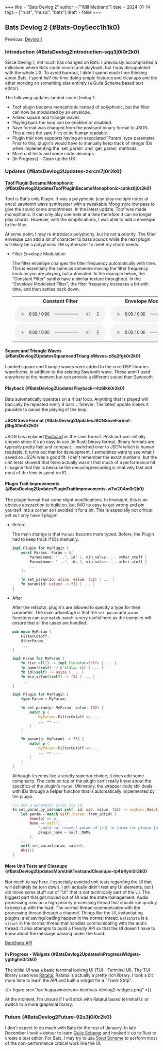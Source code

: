 +++
title = "Bats Devlog 2"
author = ["Will Medrano"]
date = 2024-01-14
tags = ["rust", "music", "bats"]
draft = false
+++

## Bats Devlog 2 {#Bats-0oy5ecc1h1k0}

Previous: [Devlog 1](https://www.wmedrano.dev/posts/bats-devlog-1)


### Introduction {#BatsDevlog2Introduction-sqq3j0i0r2k0}

Since Devlog 1, not much has changed on Bats. I previously
accomplished a milestone where Bats could record and playback, but I
was dissapointed with the whole UX. To avoid burnout, I didn't spend
much time thinking about Bats. I spent half the time doing simple
features and cleanups and the other working on something else entirely
(a Guile Scheme based text editor).

The following updates landed since Devlog 1:

-   Toof plugin became monophonic instead of polyphonic, but the filter
    can now be modulated by an envelope.
-   Added square and triangle waves.
-   Playing back the loop can be enabled or disabled.
-   Save format was changed from the postcard binary format to
    JSON. This allows the save files to be human readable.
-   Plugin trait now supports having an associated \`Param\` type
    parameter. Prior to this, plugin's would have to manually keep track
    of integer IDs when implementing the \`set_param\` and \`get_param\`
    methods.
-   More unit tests and some code cleanups.
-   [In Progress] - Clean up the UX.


### Updates {#BatsDevlog2Updates-zxrcm7j0r2k0}


#### Toof Plugin Became Monophonic {#BatsDevlog2UpdatesToofPluginBecameMonophonic-cahkz8j0r2k0}

Toof is Bat's only Plugin. It was a polyphonic (can play multiple
notes at once) sawtooth wave synthesizer with a tweakable Moog style
low pass to give the sound some smoothness. In the latest update, Toof
was made monophonic. It can only play one note at a time therefore it
can no longer play chords. However, with the simpifications, I was
able to add a envelope to the filter.

At some point, I may re-introduce polyphony, but its not a
priority. The filter envelope can add a lot of character to bass
sounds while the next plugin will likely be a polyphonic FM
synthesizer to meet my chord needs.

<!--list-separator-->

-  Filter Envelope Modulation

    The filter envelope changes the filter frequency automatically with
    time. This is essentially the same as someone moving the filter
    frequency knob as you are playing, but automated. In the example
    below, the "Constant Filter" synths have a similar texture
    throughout. In the "Envelope Modulated Filter", the filter frequency
    increases a bit with time, and then settles back down.

    <table>
      <tr>
        <th>Constant Filter</th>
        <th>Envelope Modulated Filter</th>
      </tr>
      <tr>
        <td>
          <audio controls src="https://github.com/wmedrano/wmedrano.dev/raw/main/src/bats-devlog2-nofilterenvelope.ogg"></audio>
        </td>
        <td>
          <audio controls src="https://github.com/wmedrano/wmedrano.dev/raw/main/src/bats-devlog2-filterenvelope.ogg"></audio>
        </td>
      </tr>
      <tr>
        <td>
          <audio controls src="https://github.com/wmedrano/wmedrano.dev/raw/main/src/bats-devlog2-nofilterenvelope2.ogg"></audio>
        </td>
        <td>
          <audio controls src="https://github.com/wmedrano/wmedrano.dev/raw/main/src/bats-devlog2-filterenvelope2.ogg"></audio>
        </td>
      </tr>
    </table>


#### Square and Triangle Waves {#BatsDevlog2UpdatesSquareandTriangleWaves-z8q2fgk0r2k0}

I added square and triangle waves were added to the core DSP libraries
waveforms, in addition to the existing Sawtooth wave. These aren't
used anywhere at the moment but can provide a different sound than
Sawtooth.


#### Playback {#BatsDevlog2UpdatesPlayback-r4z6lkk0r2k0}

Bats automatically operates on a 4 bar loop. Anything that is played
will basically be repeated every 4 bars... forever. The latest update
makes it pausible to pause the playing of the loop.


#### JSON Save Format {#BatsDevlog2UpdatesJSONSaveFormat-j8hg30m0r2k0}

JSON has replaced [Postcard](https://github.com/jamesmunns/postcard) as the save format. Postcard was initially
chosen since it's an easy to use (in Rust) binary format. Binary
formats are typically pretty fast and compact. I switched over to JSON
which is human readable. It turns out that for development, I
sometimes want to see what I saved so JSON was a good fit. I can't
remember the exact numbers, but the unit tests showed that there
actually wasn't that much of a performance hit. I imagine that this is
beacuse the decoding/encoding is relatively fast and most of the time
is spent on IO.


#### Plugin Trait Improvements {#BatsDevlog2UpdatesPluginTraitImprovements-w7w204m0r2k0}

The plugin format had some slight modifications. In hindsight, this is
an obvious abstraction to build on, but IMO its easy to get wrong and
pin yourself into a corner so I avoided it for a bit. This is
especially not critical yet as I only have 1 plugin!

<!--list-separator-->

-  Before

    The main change is that `Params` became more typed. Before, the Plugin
    had to keep track if IDs manually.

    ```rust
    impl Plugin for MyPlugin {
        const Params: Param = &[
            Param{name: "...", id: 1, min_value: ... other_stuff }
            Param{name: "...", id: 2, min_value: ... other_stuff }
            ...
        ];

        fn set_param(id: usize, value: f32) { ... }
        fn param(id: usize) -> f32 { ... }
    }
    ```

<!--list-separator-->

-  After

    After the refactor, plugin's are allowed to specify a type for their
    parameter. The main advantage is that the `set_param` and `param`
    functions can use `match`. `match` is very useful here as the compiler
    will ensure that all the cases are handled.

    ```rust
    pub enum MyParam {
        FilterCutoff,
        OtherParam,
        ...
    }

    impl Param for MyParam {
        fn iter_all() -> impl Iterator<Self> { ... }
        fn name(&self) -> &'static str { ... }
        fn id(&self) -> usize { ... }
        fn min_value(&self) -> f32 { ... }
        ...
    }

    impl Plugin for MyPlugin {
        type Param = MyParam;

        fn set_param(p: MyParam, value: f32) {
            match p {
                MyParam::FilterCutoff => ...
                ... => ...
            }
        }

        fn param(p: MyParam) -> f32 {
            match p {
                MyParam::FilterCutoff => ...
                ... => ...
            }
        }
    }
    ```

    Although it seems like a strictly superior choice, it does add some
    complexity. The code on top of the plugin can't really know about the
    specifics of the plugin's `Param`. Ultimately, the wrapper code still
    deals with IDs through a helper function that is automatically
    implemented by the plugin.

    ```rust
    /// Set a parameter given its id.
    fn set_param_by_id(&mut self, id: u32, value: f32) -> anyhow::Result<()> {
        let param = match Self::Param::from_id(id) {
            Some(p) => p,
            None => bail!(
                "could not convert param id {id} to param for plugin {plugin_name}",
                plugin_name = Self::NAME
            ),
        };
        self.set_param(param, value);
        Ok(())
    }
    ```


#### More Unit Tests and Cleanups {#BatsDevlog2UpdatesMoreUnitTestsandCleanups-rp4b4ym0r2k0}

Not much to say here. I especially avoided unit tests regarding the UI
that will definitely be torn down. I still actually didn't test any UI
elements, but I did move some stuff out of "UI" that is not
technically part of the UI. The biggest part that got moved out of UI
was the state management. Audio processing runs on a high priority
processing thread that should run quickly to keep up with the
load. The normal thread communicates with the processing thread
through a channel. Things like the UI, instantiating plugins, and
saving/loading happen in the normal thread. `BatsState` is a `struct`
in the normal thread that handles communicating with the audio
thread. It also attempts to build a friendly API so that the UI
doesn't have to know about the message passing under the hood.

[BatsState API](https://gitlab.com/wmedrano/bats/-/blob/cd4a7283957b4a3766e8131c21aed1099a41370f/bats-async/src/lib.rs#L116)


#### In Progress - Widgets {#BatsDevlog2UpdatesInProgressWidgets-ygthghn0r2k0}

The initial UI was a basic terminal looking UI (TUI - Terminal UI). The TUI library used was [Ratatui](https://ratatui.rs/). Ratatui is actually a pretty rich library. I took a bit more time to learn the API and built a widget for a "Track Strip".

{{< figure src="/ox-hugo/wmedrano-dev/bats-devlog2-widgets.png" >}}

At the moment, I'm unsure if I will stick with Ratatui based terminal
UI or switch to a more graphical library.


### Future {#BatsDevlog2Future-92u3j0i0r2k0}

I don't expect to do much with Bats for the rest of January. In late
December I took a detour to learn [Guile Scheme](https://www.gnu.org/software/guile/) and hooked it up to
Rust to create a text editor. For Bats, I may try to use [Steel Scheme](https://github.com/mattwparas/steel)
to perform most of the non-performance critical work like the UI.
